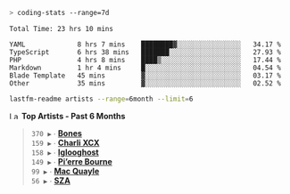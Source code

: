 ```zsh
> coding-stats --range=7d
```

<!--START_SECTION:waka-->

```text
Total Time: 23 hrs 10 mins

YAML             8 hrs 7 mins    ████████▓░░░░░░░░░░░░░░░░   34.17 %
TypeScript       6 hrs 38 mins   ███████░░░░░░░░░░░░░░░░░░   27.93 %
PHP              4 hrs 8 mins    ████▒░░░░░░░░░░░░░░░░░░░░   17.44 %
Markdown         1 hr 4 mins     █░░░░░░░░░░░░░░░░░░░░░░░░   04.54 %
Blade Template   45 mins         ▓░░░░░░░░░░░░░░░░░░░░░░░░   03.17 %
Other            35 mins         ▓░░░░░░░░░░░░░░░░░░░░░░░░   02.52 %
```

<!--END_SECTION:waka-->

```zsh
lastfm-readme artists --range=6month --limit=6
```

<!--START_LASTFM_ARTISTS:{"period": "6month", "rows": 6}-->
<a href="https://last.fm" target="_blank"><img src="https://user-images.githubusercontent.com/17434202/215290617-e793598d-d7c9-428f-9975-156db1ba89cc.svg" alt="Last.fm Logo" width="18" height="13"/></a> **Top Artists - Past 6 Months**

> `370 ▶️` ∙ **[Bones](https://www.last.fm/music/Bones)**<br/>
> `159 ▶️` ∙ **[Charli XCX](https://www.last.fm/music/Charli+XCX)**<br/>
> `158 ▶️` ∙ **[Iglooghost](https://www.last.fm/music/Iglooghost)**<br/>
> `149 ▶️` ∙ **[Pi’erre Bourne](https://www.last.fm/music/Pi%E2%80%99erre+Bourne)**<br/>
> `99 ▶️` ∙ **[Mac Quayle](https://www.last.fm/music/Mac+Quayle)**<br/>
> `56 ▶️` ∙ **[SZA](https://www.last.fm/music/SZA)**<br/>
<!--END_LASTFM_ARTISTS-->
